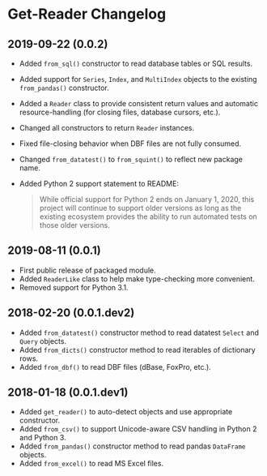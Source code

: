 
Get-Reader Changelog
====================

2019-09-22 (0.0.2)
------------------

* Added `from_sql()` constructor to read database tables or SQL results.
* Added support for `Series`, `Index`, and `MultiIndex` objects to the
  existing `from_pandas()` constructor.
* Added a `Reader` class to provide consistent return values and automatic
  resource-handling (for closing files, database cursors, etc.).
* Changed all constructors to return `Reader` instances.
* Fixed file-closing behavior when DBF files are not fully consumed.
* Changed `from_datatest()` to `from_squint()` to reflect new package name.
* Added Python 2 support statement to README:

  > While official support for Python 2 ends on January 1, 2020, this
  > project will continue to support older versions as long as the
  > existing ecosystem provides the ability to run automated tests
  > on those older versions.


2019-08-11 (0.0.1)
------------------

* First public release of packaged module.
* Added `ReaderLike` class to help make type-checking more convenient.
* Removed support for Python 3.1.


2018-02-20 (0.0.1.dev2)
-----------------------

* Added `from_datatest()` constructor method to read datatest `Select` and
  `Query` objects.
* Added `from_dicts()` constructor method to read iterables of
  dictionary rows.
* Added `from_dbf()` to read DBF files (dBase, FoxPro, etc.).


2018-01-18 (0.0.1.dev1)
-----------------------

* Added `get_reader()` to auto-detect objects and use appropriate constructor.
* Added `from_csv()` to support Unicode-aware CSV handling in Python 2 and
  Python 3.
* Added `from_pandas()` constructor method to read pandas `DataFrame` objects.
* Added `from_excel()` to read MS Excel files.
